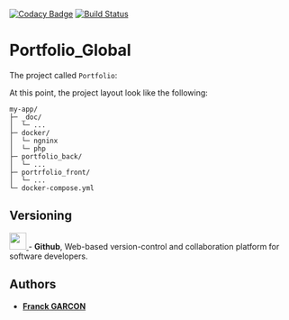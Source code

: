[![Codacy Badge](https://api.codacy.com/project/badge/Grade/0a1a7e769c35456db6dcaafa1b65a5b3)](https://www.codacy.com/manual/Franckeddy/portfolio_global?utm_source=github.com&amp;utm_medium=referral&amp;utm_content=Franckeddy/portfolio_global&amp;utm_campaign=Badge_Grade)
[![Build Status](https://scrutinizer-ci.com/g/Franckeddy/portfolio_global/badges/build.png?b=master)](https://scrutinizer-ci.com/g/Franckeddy/portfolio_global/build-status/master)
# Portfolio_Global

The project called `Portfolio`:

At this point, the project layout look like the following:

```text
my-app/
├─ _doc/
│  └─ ...
├─ docker/
│  └─ ngninx
│  └─ php
├─ portfolio_back/
│  └─ ...
├─ portrfolio_front/
│  └─ ...
└─ docker-compose.yml
```
## Versioning
[<img src='https://upload.wikimedia.org/wikipedia/commons/thumb/9/91/Octicons-mark-github.svg/1200px-Octicons-mark-github.svg.png' width='30' />
](https://github.com/) - **Github**, Web-based version-control and collaboration platform for software developers.

## Authors

* [**Franck GARCON**](https://github.com/Franckeddy)
